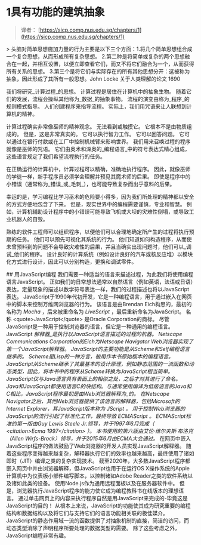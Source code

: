 # 1具有功能的建筑抽象

> 译者： [https://sicp.comp.nus.edu.sg/chapters/1](https://sicp.comp.nus.edu.sg/chapters/1)

 <chapter>> 头脑对简单思想施加力量的行为主要是以下三个方面：1.将几个简单思想组合成一个复合思想，从而形成所有复杂思想。 2.第二种是将简单或复杂的两个思想融合在一起，并相互设置，以便立即查看它们，而又不将它们融合为一个，从而获得所有关系的思想。 3.第三个是将它们与实际存在的所有其他思想分开：这被称为抽象，因此形成了其所有一般思想。John Locke 关于人类理解的论文 1690

<chaptercontent></chaptercontent>

我们将研究_计算过程_的思想。 计算过程是居住在计算机中的抽象生物。 随着它们的发展，流程会操纵其他称为_数据_的抽象事物。 流程的演变由称为_程序_的规则模式指导。 人们创建程序来指导流程。 实际上，我们用咒语来让人联想到计算机的精神。

计算过程确实非常像巫师的精神观念。 无法看到或触摸它。 它根本不是由物质组成的。 但是，这是非常真实的。 它可以执行智力工作。 它可以回答问题。 它可以通过在银行付款或在工厂中控制机械臂来影响世界。 我们用来召唤过程的程序就像是巫师的咒语。 它们由奥术和深奥的_编程语言_中的符号表达式精心组成，这些语言规定了我们希望流程执行的任务。

在正确运行的计算机中，计算过程可以精确，准确地执行程序。 因此，就像巫师的学徒一样，新手程序员必须学会理解并预见其魔术师的后果。 即使是程序中的小错误（通常称为_错误_或_毛刺_），也可能导致复杂而出乎意料的后果。

幸运的是，学习编程比学习巫术的危险要小得多，因为我们所处理的精神都以安全的方式方便地包含了下来。 但是，现实世界中的编程需要谨慎，专业和智慧。 例如，计算机辅助设计程序中的小错误可能导致飞机或大坝的灾难性倒塌，或导致工业机器人的自毁。

熟练的软件工程师可以组织程序，以便他们可以合理地确定所产生的过程将执行预期的任务。 他们可以预先可视化其系统的行为。 他们知道如何构造程序，从而使未曾预料到的问题不会导致灾难性的后果，并且当确实出现问题时，他们可以_调试_他们的程序。 设计良好的计算系统（例如设计良好的汽车或核反应堆）以模块化方式进行设计，因此可以分别构造，更换和调试零件。

 <split>## 用JavaScript编程</split>  <split>我们需要一种适当的语言来描述过程，为此我们将使用编程语言JavaScript。 正如我们的日常想法通常以自然语言（例如英语，法语或日语）表达，定量现象的描述以数学符号表达一样，我们的过程描述也将以JavaScript表达。 JavaScript于1990年代初开发，它是一种编程语言，用于通过嵌入在网页中的脚本来控制万维网浏览器的行为。 该语言是由Brendan Eich构思的，最初的名称为 _Mocha_ ，后来被重命名为 _LiveScript_ ，最后重新命名为JavaScript。 名称 &lt;quote&gt;JavaScript&lt;/quote&gt; 是Oracle Corporation的商标。</split>  <split>尽管JavaScript是一种用于控制浏览器的语言，但它是一种通用的编程语言。 JavaScript _解释器_是执行以JavaScript语言描述的过程的机器。 Netscape Communications Corporation的Eich为Netscape Navigator Web浏览器实现了第一个JavaScript解释器。 JavaScript的主要功能是从Scheme和Self编程语言继承的。 Scheme是Lisp的一种方言，被用作本书原始版本的编程语言。 JavaScript从Scheme继承了其最基本的设计原理，例如静态范围的一流函数和动态类型，因此，将本书中的程序从Scheme转换为JavaScript相当简单。</split>  <split>JavaScript仅与Java语言具有表面上的相似之处，之后才对其进行了命名。 Java和JavaScript都使用语言C的块结构。与通常使用编译为低级语言的Java和C相比，JavaScript程序最初是由Web浏览器解释为_的。 在Netscape Navigator之后，其他Web浏览器提供了该语言的解释器，包括Microsoft的Internet Explorer，其JavaScript版本称为 _JScript_ 。 用于控制Web浏览器的JavaScript的流行引起了标准化工作，最终导致 _ECMAScript_ 。 ECMAScript标准的第一版由Guy Lewis Steele Jr.领导，并于1997年6月完成（ &lt;citation&gt;Ecma 1997&lt;/citation&gt; ）。 本书使用的第六版由艾伦·维尔夫斯·布洛克（Allen Wirfs-Brock）领导，并于2015年6月由ECMA大会通过。_</split>  <split>在网页中嵌入JavaScript程序的做法鼓励了Web浏览器的开发人员实现JavaScript解释器。 随着这些程序变得越来越复杂，解释器执行它们的效率也越来越高，最终使用了诸如即时（JIT）编译之类的复杂实现技术。 截至2020年，大多数JavaScript程序都嵌入网页中并由浏览器解释，但JavaScript也用于在运行OS X操作系统的Ap​​ple计算机中为仪表板小部件编写脚本，以控制诸如Adobe Reader之类的软件系统以及诸如此类的设备。 使用Node.js作为通用远程面板以及在服务器软件中。</split>  <split>但是，浏览器执行JavaScript程序的能力使它成为编程教科书在线版本的理想语言。 通过单击网页上的内容来执行程序自然是用JavaScript来完成的-毕竟这是JavaScript的目的！ 从根本上来说，JavaScript的功能使其成为研究重要的编程结构和数据结构以及将它们与支持它们的语言功能相关联的极佳媒介。 JavaScript的静态作用域一流的函数提供了对抽象机制的直接，简洁的访问，而动态类型消除了声明程序所要处理的数据类型的需要。 除了这些考虑之外，JavaScript编程非常有趣。</split> <chaptercontent></chaptercontent></chapter>